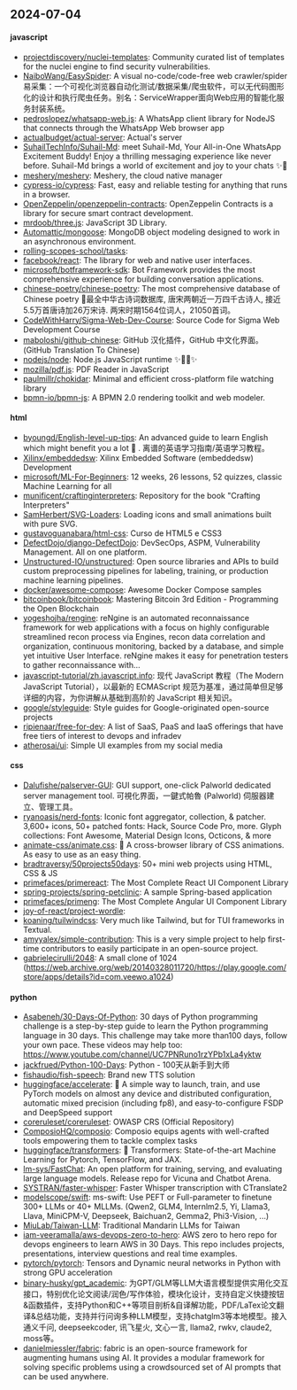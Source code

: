 ## 2024-07-04

#### javascript
* [projectdiscovery/nuclei-templates](https://github.com/projectdiscovery/nuclei-templates): Community curated list of templates for the nuclei engine to find security vulnerabilities.
* [NaiboWang/EasySpider](https://github.com/NaiboWang/EasySpider): A visual no-code/code-free web crawler/spider易采集：一个可视化浏览器自动化测试/数据采集/爬虫软件，可以无代码图形化的设计和执行爬虫任务。别名：ServiceWrapper面向Web应用的智能化服务封装系统。
* [pedroslopez/whatsapp-web.js](https://github.com/pedroslopez/whatsapp-web.js): A WhatsApp client library for NodeJS that connects through the WhatsApp Web browser app
* [actualbudget/actual-server](https://github.com/actualbudget/actual-server): Actual's server
* [SuhailTechInfo/Suhail-Md](https://github.com/SuhailTechInfo/Suhail-Md): meet Suhail-Md, Your All-in-One WhatsApp Excitement Buddy! Enjoy a thrilling messaging experience like never before. Suhail-Md brings a world of excitement and joy to your chats ✨🤖
* [meshery/meshery](https://github.com/meshery/meshery): Meshery, the cloud native manager
* [cypress-io/cypress](https://github.com/cypress-io/cypress): Fast, easy and reliable testing for anything that runs in a browser.
* [OpenZeppelin/openzeppelin-contracts](https://github.com/OpenZeppelin/openzeppelin-contracts): OpenZeppelin Contracts is a library for secure smart contract development.
* [mrdoob/three.js](https://github.com/mrdoob/three.js): JavaScript 3D Library.
* [Automattic/mongoose](https://github.com/Automattic/mongoose): MongoDB object modeling designed to work in an asynchronous environment.
* [rolling-scopes-school/tasks](https://github.com/rolling-scopes-school/tasks): 
* [facebook/react](https://github.com/facebook/react): The library for web and native user interfaces.
* [microsoft/botframework-sdk](https://github.com/microsoft/botframework-sdk): Bot Framework provides the most comprehensive experience for building conversation applications.
* [chinese-poetry/chinese-poetry](https://github.com/chinese-poetry/chinese-poetry): The most comprehensive database of Chinese poetry 🧶最全中华古诗词数据库, 唐宋两朝近一万四千古诗人, 接近5.5万首唐诗加26万宋诗. 两宋时期1564位词人，21050首词。
* [CodeWithHarry/Sigma-Web-Dev-Course](https://github.com/CodeWithHarry/Sigma-Web-Dev-Course): Source Code for Sigma Web Development Course
* [maboloshi/github-chinese](https://github.com/maboloshi/github-chinese): GitHub 汉化插件，GitHub 中文化界面。 (GitHub Translation To Chinese)
* [nodejs/node](https://github.com/nodejs/node): Node.js JavaScript runtime ✨🐢🚀✨
* [mozilla/pdf.js](https://github.com/mozilla/pdf.js): PDF Reader in JavaScript
* [paulmillr/chokidar](https://github.com/paulmillr/chokidar): Minimal and efficient cross-platform file watching library
* [bpmn-io/bpmn-js](https://github.com/bpmn-io/bpmn-js): A BPMN 2.0 rendering toolkit and web modeler.

#### html
* [byoungd/English-level-up-tips](https://github.com/byoungd/English-level-up-tips): An advanced guide to learn English which might benefit you a lot 🎉 . 离谱的英语学习指南/英语学习教程。
* [Xilinx/embeddedsw](https://github.com/Xilinx/embeddedsw): Xilinx Embedded Software (embeddedsw) Development
* [microsoft/ML-For-Beginners](https://github.com/microsoft/ML-For-Beginners): 12 weeks, 26 lessons, 52 quizzes, classic Machine Learning for all
* [munificent/craftinginterpreters](https://github.com/munificent/craftinginterpreters): Repository for the book "Crafting Interpreters"
* [SamHerbert/SVG-Loaders](https://github.com/SamHerbert/SVG-Loaders): Loading icons and small animations built with pure SVG.
* [gustavoguanabara/html-css](https://github.com/gustavoguanabara/html-css): Curso de HTML5 e CSS3
* [DefectDojo/django-DefectDojo](https://github.com/DefectDojo/django-DefectDojo): DevSecOps, ASPM, Vulnerability Management. All on one platform.
* [Unstructured-IO/unstructured](https://github.com/Unstructured-IO/unstructured): Open source libraries and APIs to build custom preprocessing pipelines for labeling, training, or production machine learning pipelines.
* [docker/awesome-compose](https://github.com/docker/awesome-compose): Awesome Docker Compose samples
* [bitcoinbook/bitcoinbook](https://github.com/bitcoinbook/bitcoinbook): Mastering Bitcoin 3rd Edition - Programming the Open Blockchain
* [yogeshojha/rengine](https://github.com/yogeshojha/rengine): reNgine is an automated reconnaissance framework for web applications with a focus on highly configurable streamlined recon process via Engines, recon data correlation and organization, continuous monitoring, backed by a database, and simple yet intuitive User Interface. reNgine makes it easy for penetration testers to gather reconnaissance with…
* [javascript-tutorial/zh.javascript.info](https://github.com/javascript-tutorial/zh.javascript.info): 现代 JavaScript 教程（The Modern JavaScript Tutorial），以最新的 ECMAScript 规范为基准，通过简单但足够详细的内容，为你讲解从基础到高阶的 JavaScript 相关知识。
* [google/styleguide](https://github.com/google/styleguide): Style guides for Google-originated open-source projects
* [ripienaar/free-for-dev](https://github.com/ripienaar/free-for-dev): A list of SaaS, PaaS and IaaS offerings that have free tiers of interest to devops and infradev
* [atherosai/ui](https://github.com/atherosai/ui): Simple UI examples from my social media

#### css
* [Dalufishe/palserver-GUI](https://github.com/Dalufishe/palserver-GUI): GUI support, one-click Palworld dedicated server management tool. 可視化界面，一鍵式帕魯 (Palworld) 伺服器建立、管理工具。
* [ryanoasis/nerd-fonts](https://github.com/ryanoasis/nerd-fonts): Iconic font aggregator, collection, & patcher. 3,600+ icons, 50+ patched fonts: Hack, Source Code Pro, more. Glyph collections: Font Awesome, Material Design Icons, Octicons, & more
* [animate-css/animate.css](https://github.com/animate-css/animate.css): 🍿 A cross-browser library of CSS animations. As easy to use as an easy thing.
* [bradtraversy/50projects50days](https://github.com/bradtraversy/50projects50days): 50+ mini web projects using HTML, CSS & JS
* [primefaces/primereact](https://github.com/primefaces/primereact): The Most Complete React UI Component Library
* [spring-projects/spring-petclinic](https://github.com/spring-projects/spring-petclinic): A sample Spring-based application
* [primefaces/primeng](https://github.com/primefaces/primeng): The Most Complete Angular UI Component Library
* [joy-of-react/project-wordle](https://github.com/joy-of-react/project-wordle): 
* [koaning/tuilwindcss](https://github.com/koaning/tuilwindcss): Very much like Tailwind, but for TUI frameworks in Textual.
* [amyyalex/simple-contribution](https://github.com/amyyalex/simple-contribution): This is a very simple project to help first-time contributors to easily participate in an open-source project.
* [gabrielecirulli/2048](https://github.com/gabrielecirulli/2048): A small clone of 1024 (https://web.archive.org/web/20140328011720/https://play.google.com/store/apps/details?id=com.veewo.a1024)

#### python
* [Asabeneh/30-Days-Of-Python](https://github.com/Asabeneh/30-Days-Of-Python): 30 days of Python programming challenge is a step-by-step guide to learn the Python programming language in 30 days. This challenge may take more than100 days, follow your own pace. These videos may help too: https://www.youtube.com/channel/UC7PNRuno1rzYPb1xLa4yktw
* [jackfrued/Python-100-Days](https://github.com/jackfrued/Python-100-Days): Python - 100天从新手到大师
* [fishaudio/fish-speech](https://github.com/fishaudio/fish-speech): Brand new TTS solution
* [huggingface/accelerate](https://github.com/huggingface/accelerate): 🚀 A simple way to launch, train, and use PyTorch models on almost any device and distributed configuration, automatic mixed precision (including fp8), and easy-to-configure FSDP and DeepSpeed support
* [coreruleset/coreruleset](https://github.com/coreruleset/coreruleset): OWASP CRS (Official Repository)
* [ComposioHQ/composio](https://github.com/ComposioHQ/composio): Composio equips agents with well-crafted tools empowering them to tackle complex tasks
* [huggingface/transformers](https://github.com/huggingface/transformers): 🤗 Transformers: State-of-the-art Machine Learning for Pytorch, TensorFlow, and JAX.
* [lm-sys/FastChat](https://github.com/lm-sys/FastChat): An open platform for training, serving, and evaluating large language models. Release repo for Vicuna and Chatbot Arena.
* [SYSTRAN/faster-whisper](https://github.com/SYSTRAN/faster-whisper): Faster Whisper transcription with CTranslate2
* [modelscope/swift](https://github.com/modelscope/swift): ms-swift: Use PEFT or Full-parameter to finetune 300+ LLMs or 40+ MLLMs. (Qwen2, GLM4, Internlm2.5, Yi, Llama3, Llava, MiniCPM-V, Deepseek, Baichuan2, Gemma2, Phi3-Vision, ...)
* [MiuLab/Taiwan-LLM](https://github.com/MiuLab/Taiwan-LLM): Traditional Mandarin LLMs for Taiwan
* [iam-veeramalla/aws-devops-zero-to-hero](https://github.com/iam-veeramalla/aws-devops-zero-to-hero): AWS zero to hero repo for devops engineers to learn AWS in 30 Days. This repo includes projects, presentations, interview questions and real time examples.
* [pytorch/pytorch](https://github.com/pytorch/pytorch): Tensors and Dynamic neural networks in Python with strong GPU acceleration
* [binary-husky/gpt_academic](https://github.com/binary-husky/gpt_academic): 为GPT/GLM等LLM大语言模型提供实用化交互接口，特别优化论文阅读/润色/写作体验，模块化设计，支持自定义快捷按钮&函数插件，支持Python和C++等项目剖析&自译解功能，PDF/LaTex论文翻译&总结功能，支持并行问询多种LLM模型，支持chatglm3等本地模型。接入通义千问, deepseekcoder, 讯飞星火, 文心一言, llama2, rwkv, claude2, moss等。
* [danielmiessler/fabric](https://github.com/danielmiessler/fabric): fabric is an open-source framework for augmenting humans using AI. It provides a modular framework for solving specific problems using a crowdsourced set of AI prompts that can be used anywhere.
